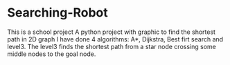 # Searching-Robot
This is a school project
A python project with graphic to find the shortest path in 2D graph
I have done 4 algorithms: A*, Dijkstra, Best firt search and level3.
The level3 finds the shortest path from a star node crossing some middle nodes to the goal node.
